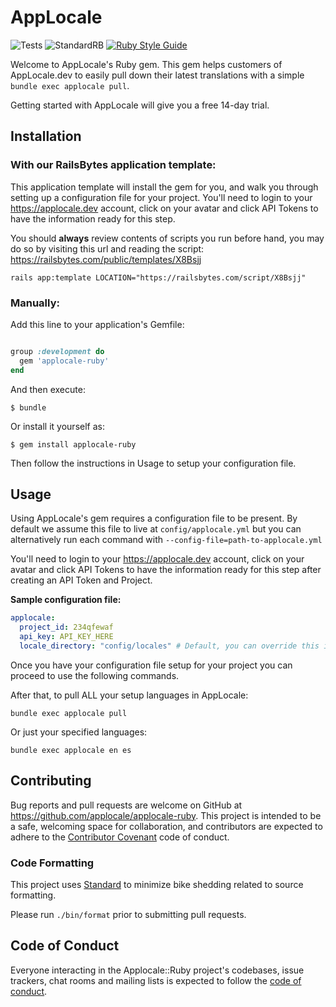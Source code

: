 # AppLocale

![Tests](https://github.com/applocale/applocale-ruby/workflows/Tests/badge.svg)
![StandardRB](https://github.com/applocale/applocale-ruby/workflows/StandardRB/badge.svg)
[![Ruby Style Guide](https://img.shields.io/badge/code_style-standard-brightgreen.svg)](https://github.com/testdouble/standard)

Welcome to AppLocale's Ruby gem. This gem helps customers of AppLocale.dev to easily pull down their
latest translations with a simple `bundle exec applocale pull`.

Getting started with AppLocale will give you a free 14-day trial.

## Installation

### With our RailsBytes application template:

This application template will install the gem for you, and walk you through setting up a configuration file for your project. You'll need to login to your https://applocale.dev account, click on your avatar and click API Tokens to have the information ready for this step.

You should **always** review contents of scripts you run before hand, you may do so by visiting this url and reading the script: https://railsbytes.com/public/templates/X8Bsjj

```
rails app:template LOCATION="https://railsbytes.com/script/X8Bsjj"
```

### Manually:

Add this line to your application's Gemfile:

```ruby

group :development do
  gem 'applocale-ruby'
end
```

And then execute:

    $ bundle

Or install it yourself as:

    $ gem install applocale-ruby

Then follow the instructions in Usage to setup your configuration file.

## Usage

Using AppLocale's gem requires a configuration file to be present. By default we assume this file to
live at `config/applocale.yml` but you can alternatively run each command with `--config-file=path-to-applocale.yml`

You'll need to login to your https://applocale.dev account, click on your avatar and click API Tokens to have the information ready for this step after creating an API Token and Project.

**Sample configuration file:**

```yaml
applocale:
  project_id: 234qfewaf
  api_key: API_KEY_HERE
  locale_directory: "config/locales" # Default, you can override this if you wish.
```

Once you have your configuration file setup for your project you can proceed to use the following commands.

After that, to pull ALL your setup languages in AppLocale:

```
bundle exec applocale pull
```

Or just your specified languages:

```
bundle exec applocale en es
```

## Contributing

Bug reports and pull requests are welcome on GitHub at https://github.com/applocale/applocale-ruby. This project is intended to be a safe, welcoming space for collaboration, and contributors are expected to adhere to the [Contributor Covenant](http://contributor-covenant.org) code of conduct.

### Code Formatting

This project uses [Standard](https://github.com/testdouble/standard) to minimize bike shedding related to source formatting.

Please run `./bin/format` prior to submitting pull requests.

## Code of Conduct

Everyone interacting in the Applocale::Ruby project's codebases, issue trackers, chat rooms and mailing lists is expected to follow the [code of conduct](https://github.com/applocale/applocale-ruby/blob/master/CODE_OF_CONDUCT.md).
